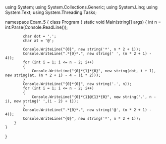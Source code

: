 using System;
using System.Collections.Generic;
using System.Linq;
using System.Text;
using System.Threading.Tasks;

namespace Exam_5
{
    class Program
    {
        static void Main(string[] args)
        {
            int n = int.Parse(Console.ReadLine());

            char dot = '.';
            char at = '@';

            Console.WriteLine("{0}", new string('*', n * 2 + 1));
            Console.WriteLine(".*{0}*.", new string(' ', (n * 2 + 1) - 4));
            for (int i = 1; i <= n - 2; i++)
            {
                Console.WriteLine("{0}*{1}*{0}", new string(dot, i + 1), new string(at, (n * 2 + 1) - 4 - (i * 2)));                
            }
            Console.WriteLine("{0}*{0}", new string('.', n));
            for (int i = 1; i <= n - 2; i++)
            {
                Console.WriteLine("{0}*{1}@{1}*{0}", new string('.', n - i), new string(' ',(i - 2) + 1));
            }
            Console.WriteLine(".*{0}*.", new string('@', (n * 2 + 1) - 4));
            Console.WriteLine("{0}", new string('*', n * 2 + 1));
        }
    }
}
